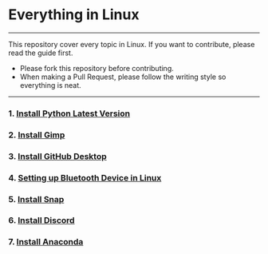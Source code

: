 # Everything in Linux </br>
---

This repository cover every topic in Linux. If you want to contribute, please read the guide first.

- Please fork this repository before contributing.
- When making a Pull Request, please follow the writing style so everything is neat.

---

### 1. [Install Python Latest Version](./Install%20Python%20Latest%20Version)
### 2. [Install Gimp](./Install%20Gimp)
### 3. [Install GitHub Desktop](./Install%20GitHub%20Desktop)
### 4. [Setting up Bluetooth Device in Linux](./Setting%20Bluetooth%20in%20Linux)
### 5. [Install Snap](./Install%20Snap)
### 6. [Install Discord](./Install%20Discord)
### 7. [Install Anaconda](./Install%20Anaconda)